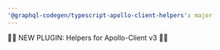```yaml
---
'@graphql-codegen/typescript-apollo-client-helpers': major
---
```


🚀🚀 NEW PLUGIN: Helpers for Apollo-Client v3 🚀🚀
